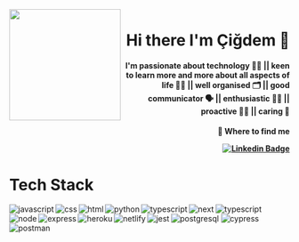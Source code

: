 <img align="left" src="https://media.giphy.com/media/uB86ZyWQsnFSGYe2sA/giphy.gif" width="200"/>
<div align="right">
  <h1>Hi there I'm Çiğdem 👋
</div>
<div align="right">
  <h4>I'm passionate about technology 👩‍💻 || keen to learn more and more about all aspects of life 👩‍🏫 || well organised 🗂 || good communicator 🗣 || enthusiastic 💁‍♀️ || proactive 🧏‍♀️ || caring 💜
</div>
<div align="right">
  <h4> 👀 Where to find me

[![Linkedin Badge](https://img.shields.io/badge/-Cigdem-0e76a8?style=flat&labelColor=0e76a8&logo=linkedin&logoColor=white)](https://www.linkedin.com/in/cigdem-ozturk) 
</div>
    
# Tech Stack

<img align="left" alt="javascript" src ="https://img.shields.io/badge/javascript-%23323330.svg?style=for-the-badge&logo=javascript&logoColor=%23F7DF1E" />
<img align="left" alt="css" src ="https://img.shields.io/badge/css3-%231572B6.svg?style=for-the-badge&logo=css3&logoColor=white" />
<img align="left" alt="html" src ="https://img.shields.io/badge/html5-%23E34F26.svg?style=for-the-badge&logo=html5&logoColor=white" />
<img align="left" alt="python" src ="https://img.shields.io/badge/python-3670A0?style=for-the-badge&logo=python&logoColor=ffdd54" />
<img alt="typescript" src ="https://img.shields.io/badge/typescript-%23007ACC.svg?style=for-the-badge&logo=typescript&logoColor=white" />
<img align="left" alt="typescript" src ="https://img.shields.io/badge/react-%2320232a.svg?style=for-the-badge&logo=react&logoColor=%2361DAFB" />
<img align="left" alt="next" src ="https://img.shields.io/badge/Next-black?style=for-the-badge&logo=next.js&logoColor=white" />
<img align="left" alt="node" src ="https://img.shields.io/badge/node.js-6DA55F?style=for-the-badge&logo=node.js&logoColor=white" />
<img align="left" alt="express" src ="https://img.shields.io/badge/express.js-%23404d59.svg?style=for-the-badge&logo=express&logoColor=%2361DAFB" />
<img alt="postgresql" src ="https://img.shields.io/badge/postgres-%23316192.svg?style=for-the-badge&logo=postgresql&logoColor=white" />
<img align="left" alt="heroku" src ="https://img.shields.io/badge/heroku-%23430098.svg?style=for-the-badge&logo=heroku&logoColor=white" />
<img align="left" alt="netlify" src ="https://img.shields.io/badge/netlify-%23000000.svg?style=for-the-badge&logo=netlify&logoColor=#00C7B7" />
<img align="left" alt="jest" src ="https://img.shields.io/badge/-jest-%23C21325?style=for-the-badge&logo=jest&logoColor=white" />
<img alt="cypress" src ="https://img.shields.io/badge/-cypress-%23E5E5E5?style=for-the-badge&logo=cypress&logoColor=058a5e" />
<img align="left" alt="postman" src ="https://img.shields.io/badge/Postman-FF6C37?style=for-the-badge&logo=postman&logoColor=white" />
